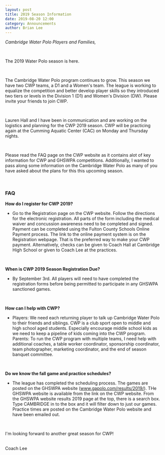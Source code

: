 ```yaml
---
layout: post
title: 2019 Season Information
date: 2019-08-20 12:00
category: Announcements
author: Brian Lee
---
```


*Cambridge Water Polo Players and Families,*

<br>

The 2019 Water Polo season is here.

<br>

The Cambridge Water Polo program continues to grow.  This season we have two CWP teams, a D1 and a Women's team.  The league is working to equalize the competition and better develop player skills so they introduced two tiers or levels in the Division 1 (D1) and Women's Division (DW).  Please invite your friends to join CWP. 

<br>

Lauren Hall and I have been in communication and are working on the logistics and planning for the CWP 2019 season.  CWP will be practicing again at the Cumming Aquatic Center (CAC) on Monday and Thursday nights.

<br>

Please read the FAQ page on the CWP website as it contains alot of key information for CWP and GHSWPA competitions.  Additionally, I wanted to pass along some information on the Cambridge Water Polo as many of you have asked about the plans for this this upcoming season.

<br>

### FAQ
**How do I register for CWP 2019?**

* Go to the Registration page on the CWP website.  Follow the directions for the electronic registration.  All parts of the form including the medical waiver and concussion awareness need to be completed and signed.  Payment can be completed using the Fulton County Schools Online Payment process.  The link to the online payment system is on the Registration webpage.  That is the preferred way to make your CWP payment.  Alternatively, checks can be given to Coach Hall at Cambridge High School or given to Coach Lee at the practices.

<br>

**When is CWP 2019 Season Registration Due?**

* By September 3rd.  All players will need to have completed the registration forms before being permitted to participate in any GHSWPA sanctioned games.

<br>

**How can I help with CWP?**

* Players: We need each returning player to talk up Cambridge Water Polo to their friends and siblings.  CWP is a club sport open to middle and high school aged students.  Especially encourage middle school kids as we need to keep a pipeline of kids coming into the CWP program.  Parents: To run the CWP program with multiple teams, I need help with additional coaches, a table worker coordinator, sponsorship coordinator, team photographer, marketing coordinator, and the end of season banquet committee.

<br>

**Do we know the fall game and practice schedules?**

* The league has completed the scheduling process.  The games are posted on the GHSWPA website (www.gapolo.com/results/2019/).  THe GHSWPA website is available from the link on the CWP website.  From the GHSWPA website results 2019 page at the top, there is a search box. Type CAMBRIDGE in to the box and it will filter down to just our games.  Practice times are posted on the Cambridge Water Polo website and have been emailed out.

<br>

I'm looking forward to another great season for CWP!

<br>
Coach Lee



 
